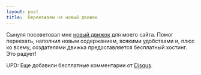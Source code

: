 ```yaml
---
layout: post
title:  Переезжаем на новый движок
---
```


Сынуля посоветовал мне [новый движок](https://github.com/mojombo/jekyll) для моего
сайта. Помог переехать, наполнил новым содержанием, всякими удобствами и, плюс ко
всему, создателями движка предоставляется бесплатный хостинг. Это радует!

UPD: Еще добавили бесплатные комментарии от [Disqus](http://disqus.com).